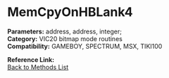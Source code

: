 # MemCpyOnHBLank4

**Parameters:** address, address, integer;  
**Category:** VIC20 bitmap mode routines  
**Compatibility:** GAMEBOY, SPECTRUM, MSX,  TIKI100  

**Reference Link:**  
[Back to Methods List](../../SUMMARY.md)
